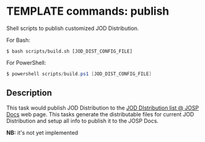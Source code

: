 # TEMPLATE commands: publish

Shell scripts to publish customized JOD Distribution.

For Bash:

```shell
$ bash scripts/build.sh [JOD_DIST_CONFIG_FILE]
```

For PowerShell:

```powershell
$ powershell scripts/build.ps1 [JOD_DIST_CONFIG_FILE]
```

## Description

This task would publish JOD Distribution to the [JOD DIstribution list @ JOSP Docs](https://www.johnosproject.org/docs/references/jod_dists/) web page. This tasks generate the distributable files for current JOD Distribution and setup all info to publish it to the JOSP Docs.

**NB:** it's not yet implemented
